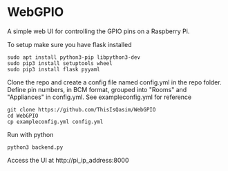 # WebGPIO
A simple web UI for controlling the GPIO pins on a Raspberry Pi.

To setup make sure you have flask installed

    sudo apt install python3-pip libpython3-dev
    sudo pip3 install setuptools wheel
    sudo pip3 install flask pyyaml

Clone the repo and create a config file named config.yml in the repo folder. Define pin numbers, in BCM format, grouped into "Rooms" and "Appliances" in config.yml. See exampleconfig.yml for reference

    git clone https://github.com/ThisIsQasim/WebGPIO
    cd WebGPIO
    cp exampleconfig.yml config.yml

Run with python

    python3 backend.py     

Access the UI at http://pi_ip_address:8000
